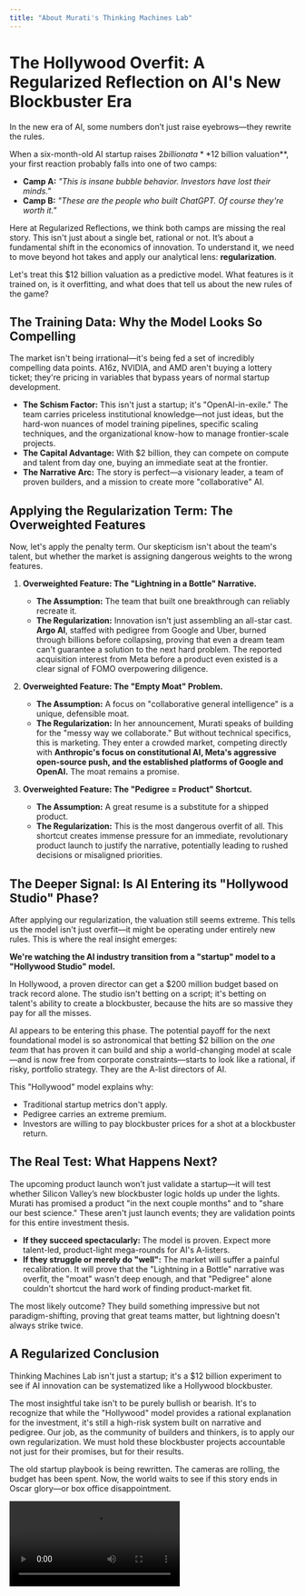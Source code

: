 ```yaml
---
title: "About Murati's Thinking Machines Lab"
---
```


# The Hollywood Overfit: A Regularized Reflection on AI's New Blockbuster Era

In the new era of AI, some numbers don’t just raise eyebrows—they rewrite the rules.

When a six-month-old AI startup raises $2 billion at a **$12 billion valuation**, your first reaction probably falls into one of two camps:

* **Camp A:** *"This is insane bubble behavior. Investors have lost their minds."*
* **Camp B:** *"These are the people who built ChatGPT. Of course they're worth it."*

Here at Regularized Reflections, we think both camps are missing the real story. This isn't just about a single bet, rational or not. It’s about a fundamental shift in the economics of innovation. To understand it, we need to move beyond hot takes and apply our analytical lens: **regularization**.

Let's treat this $12 billion valuation as a predictive model. What features is it trained on, is it overfitting, and what does that tell us about the new rules of the game?

## The Training Data: Why the Model Looks So Compelling

The market isn't being irrational—it's being fed a set of incredibly compelling data points. A16z, NVIDIA, and AMD aren't buying a lottery ticket; they're pricing in variables that bypass years of normal startup development.

* **The Schism Factor:** This isn't just a startup; it's "OpenAI-in-exile." The team carries priceless institutional knowledge—not just ideas, but the hard-won nuances of model training pipelines, specific scaling techniques, and the organizational know-how to manage frontier-scale projects.
* **The Capital Advantage:** With $2 billion, they can compete on compute and talent from day one, buying an immediate seat at the frontier.
* **The Narrative Arc:** The story is perfect—a visionary leader, a team of proven builders, and a mission to create more "collaborative" AI.

## Applying the Regularization Term: The Overweighted Features

Now, let's apply the penalty term. Our skepticism isn't about the team's talent, but whether the market is assigning dangerous weights to the wrong features.

1.  **Overweighted Feature: The "Lightning in a Bottle" Narrative.**
    * **The Assumption:** The team that built one breakthrough can reliably recreate it.
    * **The Regularization:** Innovation isn't just assembling an all-star cast. **Argo AI**, staffed with pedigree from Google and Uber, burned through billions before collapsing, proving that even a dream team can't guarantee a solution to the next hard problem. The reported acquisition interest from Meta before a product even existed is a clear signal of FOMO overpowering diligence.

2.  **Overweighted Feature: The "Empty Moat" Problem.**
    * **The Assumption:** A focus on "collaborative general intelligence" is a unique, defensible moat.
    * **The Regularization:** In her announcement, Murati speaks of building for the "messy way we collaborate." But without technical specifics, this is marketing. They enter a crowded market, competing directly with **Anthropic's focus on constitutional AI, Meta's aggressive open-source push, and the established platforms of Google and OpenAI.** The moat remains a promise.

3.  **Overweighted Feature: The "Pedigree = Product" Shortcut.**
    * **The Assumption:** A great resume is a substitute for a shipped product.
    * **The Regularization:** This is the most dangerous overfit of all. This shortcut creates immense pressure for an immediate, revolutionary product launch to justify the narrative, potentially leading to rushed decisions or misaligned priorities.

## The Deeper Signal: Is AI Entering its "Hollywood Studio" Phase?

After applying our regularization, the valuation still seems extreme. This tells us the model isn't just overfit—it might be operating under entirely new rules. This is where the real insight emerges:

**We're watching the AI industry transition from a "startup" model to a "Hollywood Studio" model.**

In Hollywood, a proven director can get a $200 million budget based on track record alone. The studio isn't betting on a script; it's betting on talent's ability to create a blockbuster, because the hits are so massive they pay for all the misses.

AI appears to be entering this phase. The potential payoff for the next foundational model is so astronomical that betting $2 billion on the *one team* that has proven it can build and ship a world-changing model at scale—and is now free from corporate constraints—starts to look like a rational, if risky, portfolio strategy. They are the A-list directors of AI.

This "Hollywood" model explains why:
* Traditional startup metrics don't apply.
* Pedigree carries an extreme premium.
* Investors are willing to pay blockbuster prices for a shot at a blockbuster return.

## The Real Test: What Happens Next?

The upcoming product launch won’t just validate a startup—it will test whether Silicon Valley’s new blockbuster logic holds up under the lights. Murati has promised a product "in the next couple months" and to "share our best science." These aren't just launch events; they are validation points for this entire investment thesis.

* **If they succeed spectacularly:** The model is proven. Expect more talent-led, product-light mega-rounds for AI's A-listers.
* **If they struggle or merely do "well":** The market will suffer a painful recalibration. It will prove that the "Lightning in a Bottle" narrative was overfit, the "moat" wasn't deep enough, and that "Pedigree" alone couldn't shortcut the hard work of finding product-market fit.

The most likely outcome? They build something impressive but not paradigm-shifting, proving that great teams matter, but lightning doesn't always strike twice.

## A Regularized Conclusion

Thinking Machines Lab isn't just a startup; it's a $12 billion experiment to see if AI innovation can be systematized like a Hollywood blockbuster.

The most insightful take isn't to be purely bullish or bearish. It's to recognize that while the "Hollywood" model provides a rational explanation for the investment, it's still a high-risk system built on narrative and pedigree. Our job, as the community of builders and thinkers, is to apply our own regularization. We must hold these blockbuster projects accountable not just for their promises, but for their results.

The old startup playbook is being rewritten. The cameras are rolling, the budget has been spent. Now, the world waits to see if this story ends in Oscar glory—or box office disappointment.

<video controls style="max-width: 100%;">
  <source src="Futuristic_Stage_Video_Generated.mp4" type="video/mp4">
</video>
